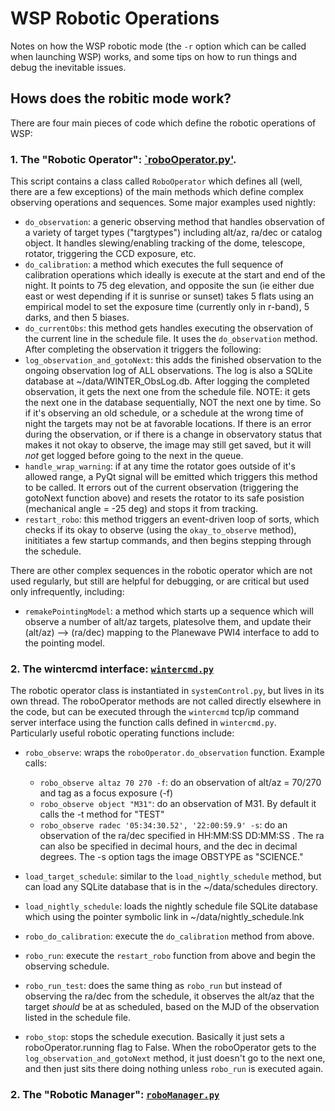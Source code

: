 # WSP Robotic Operations

Notes on how the WSP robotic mode (the `-r` option which can be called when launching WSP) works, and some tips on how to run things and debug the inevitable issues.

## Hows does the robitic mode work?
There are four main pieces of code which define the robotic operations of WSP:
### 1. The "Robotic Operator": [`roboOperator.py'](https://magellomar-gitlab.mit.edu/WINTER/code/-/blob/sunsim/wsp/control/roboOperator.py). 
This script contains a class called `RoboOperator` which defines all (well, there are a few exceptions) of the main methods which define complex observing operations and sequences. Some major examples used nightly:

- `do_observation`: a generic observing method that handles observation of a variety of target types ("targtypes") including alt/az, ra/dec or catalog object. It handles slewing/enabling tracking of the dome, telescope, rotator, triggering the CCD exposure, etc. 
- `do_calibration`: a method which executes the full sequence of calibration operations which ideally is execute at the start and end of the night. It points to 75 deg elevation, and opposite the sun (ie either due east or west depending if it is sunrise or sunset) takes 5 flats using an empirical model to set the exposure time (currently only in r-band), 5 darks, and then 5 biases. 
- `do_currentObs`: this method gets handles executing the observation of the current line in the schedule file. It uses the `do_observation` method. After completing the observation it triggers the following: 
- `log_observation_and_gotoNext`: this adds the finished observation to the ongoing observation log of ALL observations. The log is also a SQLite database at ~/data/WINTER_ObsLog.db. After logging the completed observation, it gets the next one from the schedule file. NOTE: it gets the next one in the database sequentially, NOT the next one by time. So if it's observing an old schedule, or a schedule at the wrong time of night the targets may not be at favorable locations. If there is an error during the observation, or if there is a change in observatory status that makes it not okay to observe, the image may still get saved, but it will *not* get logged before going to the next in the queue.
- `handle_wrap_warning`: if at any time the rotator goes outside of it's allowed range, a PyQt signal will be emitted which triggers this method to be called. It errors out of the current observation (triggering the gotoNext function above) and resets the rotator to its safe posistion (mechanical angle = -25 deg) and stops it from tracking.
- `restart_robo`: this method triggers an event-driven loop of sorts, which checks if its okay to observe (using the `okay_to_observe` method), inititiates a few startup commands, and then begins stepping through the schedule.

There are other complex sequences in the robotic operator which are not used regularly, but still are helpful for debugging, or are critical but used only infrequently, including:
- `remakePointingModel`: a method which starts up a sequence which will observe a number of alt/az targets, platesolve them, and update their (alt/az) --> (ra/dec) mapping to the Planewave PWI4 interface to add to the pointing model.

### 2. The wintercmd interface: [`wintercmd.py`](https://magellomar-gitlab.mit.edu/WINTER/code/-/blob/sunsim/wsp/command/wintercmd.py)

The robotic operator class is instantiated in `systemControl.py`, but lives in its own thread. The roboOperator methods are not called directly elsewhere in the code, but can be executed through the `wintercmd` tcp/ip command server interface using the function calls defined in `wintercmd.py`. Particularly useful robotic operating functions include:
- `robo_observe`: wraps the `roboOperator.do_observation` function. Example calls:
    - `robo_observe altaz 70 270 -f`: do an observation of alt/az = 70/270 and tag as a focus exposure (-f)
    - `robo_observe object "M31"`: do an observation of M31. By default it calls the -t method for "TEST"
    - `robo_observe radec '05:34:30.52', '22:00:59.9' -s`: do an observation of the ra/dec specified in HH:MM:SS DD:MM:SS . The ra can also be specified in decimal hours, and the dec in decimal degrees. The -s option tags the image OBSTYPE as "SCIENCE." 

- `load_target_schedule`: similar to the `load_nightly_schedule` method, but can load any SQLite database that is in the ~/data/schedules directory. 
- `load_nightly_schedule`: loads the nightly schedule file SQLite database which using the pointer symbolic link in ~/data/nightly_schedule.lnk
- `robo_do_calibration`: execute the `do_calibration` method from above.
- `robo_run`: execute the `restart_robo` function from above and begin the observing schedule.
- `robo_run_test`: does the same thing as `robo_run` but instead of observing the ra/dec from the schedule, it observes the alt/az that the target *should* be at as scheduled, based on the MJD of the observation listed in the schedule file.
- `robo_stop`: stops the schedule execution. Basically it just sets a roboOperator.running flag to False. When the roboOperator gets to the `log_observation_and_gotoNext` method, it just doesn't go to the next one, and then just sits there doing nothing unless `robo_run` is executed again.

### 2. The "Robotic Manager": [`roboManager.py`](https://magellomar-gitlab.mit.edu/WINTER/code/-/blob/sunsim/wsp/control/roboManagerd.py)
